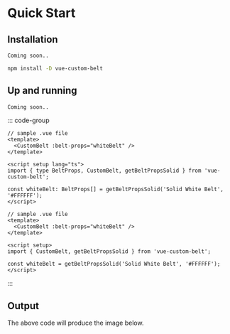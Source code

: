 # Quick Start

<div style="text-align: right;">
<SelectFramework
   :callback="frameworkCallback"
/>
</div>

## Installation

<div v-if="selectedFramework === '0'">

```html
Coming soon..
```

</div>
<div v-if="selectedFramework === '1'">

```sh
npm install -D vue-custom-belt
```

</div>

## Up and running

<div v-if="selectedFramework === '0'">

```html
Coming soon..
```

</div>
<div v-if="selectedFramework === '1'">

::: code-group

```vue [TypeScript]
// sample .vue file
<template>
  <CustomBelt :belt-props="whiteBelt" />
</template>

<script setup lang="ts">
import { type BeltProps, CustomBelt, getBeltPropsSolid } from 'vue-custom-belt';

const whiteBelt: BeltProps[] = getBeltPropsSolid('Solid White Belt', '#FFFFFF');
</script>
```

```vue [JavaScript]
// sample .vue file
<template>
  <CustomBelt :belt-props="whiteBelt" />
</template>

<script setup>
import { CustomBelt, getBeltPropsSolid } from 'vue-custom-belt';

const whiteBelt = getBeltPropsSolid('Solid White Belt', '#FFFFFF');
</script>
```

:::

</div>

## Output

The above code will produce the image below.

<WhiteBelt style="padding-top: 50px; max-width: 600px;"/>

<script setup lang="ts">
import { ref } from 'vue'
import WhiteBelt from '../components/WhiteBelt.vue';
import SelectFramework from '../components/SelectFramework.vue';

const selectedFramework = ref('0');

const frameworkCallback = (newValue) => {
  if (newValue) selectedFramework.value = newValue;
}
</script>
